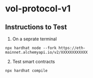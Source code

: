 # vol-protocol-v1

## Instructions to Test


1. On a  seprate terminal 
```
npx hardhat node --fork https://eth-mainnet.alchemyapi.io/v2/XXXXXXXXXXXX
``` 
2. Test smart contracts
```
npx hardhat compile 
```